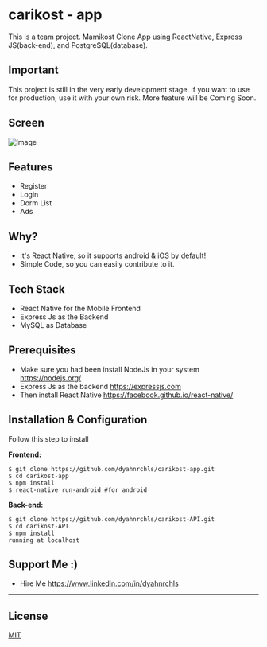 # carikost - app
This is a team project. Mamikost Clone App using ReactNative, Express JS(back-end), and PostgreSQL(database).

## Important
This project is still in the very early development stage. If you want to use for production, use it with your own risk.
More feature will be Coming Soon.

## Screen

![Image](https://content.screencast.com/users/dyahh/folders/Default/media/7ff7491b-92f8-4c0a-ab8f-5d26e12a5b34/mamikostclone.gif)

## Features
* Register
* Login
* Dorm List
* Ads

## Why?
* It's React Native, so it supports android & iOS by default!
* Simple Code, so you can easily contribute to it.

## Tech Stack
* React Native for the Mobile Frontend
* Express Js as the Backend
* MySQL as Database

## Prerequisites
* Make sure you had been install NodeJs in your system https://nodejs.org/
* Express Js as the backend https://expressjs.com
* Then install React Native https://facebook.github.io/react-native/

## Installation & Configuration
Follow this step to install

**Frontend:**
```
$ git clone https://github.com/dyahnrchls/carikost-app.git
$ cd carikost-app
$ npm install
$ react-native run-android #for android
```


**Back-end:**
```
$ git clone https://github.com/dyahnrchls/carikost-API.git
$ cd carikost-API
$ npm install
running at localhost
```

## Support Me :)
* Hire Me https://www.linkedin.com/in/dyahnrchls

----

## License

[MIT](https://choosealicense.com/licenses/mit/)
